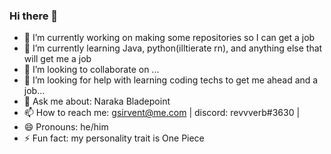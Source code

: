 ### Hi there 👋
- 🔭 I’m currently working on making some repositories so I can get a job
- 🌱 I’m currently learning Java, python(illtierate rn), and anything else that will get me a job
- 👯 I’m looking to collaborate on ...
- 🤔 I’m looking for help with learning coding techs to get me ahead and a job...
- 💬 Ask me about: Naraka Bladepoint
- 📫 How to reach me: gsirvent@me.com | discord: revvverb#3630 | 
- 😄 Pronouns: he/him
- ⚡ Fun fact: my personality trait is One Piece
<!--
**Dokjahyung/Dokjahyung** is a ✨ _special_ ✨ repository because its `README.md` (this file) appears on your GitHub profile.

Here are some ideas to get you started:

- 🔭 I’m currently working on making some repositories so I can get a job
- 🌱 I’m currently learning Java, python(illtierate rn), and anything else that will get me a job
- 👯 I’m looking to collaborate on ...
- 🤔 I’m looking for help with learning coding techs to get me ahead and a job...
- 💬 Ask me about: Naraka Bladepoint
- 📫 How to reach me: gsirvent@me.com | discord: revvverb#3630 | 
- 😄 Pronouns: he/him
- ⚡ Fun fact: my personality trait is One Piece
-->
